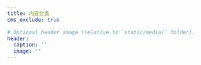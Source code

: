 ```yaml
--- 
title: 内容分类
cms_exclude: true

# Optional header image (relative to `static/media/` folder).
header:
  caption: ''
  image: ''
---
```

